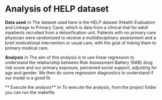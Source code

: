 # Analysis of HELP dataset

**Data used** /n
The dataset used here is the HELP dataset (Health Evaluation and Linkage to Primary Care), which is data from a clinical trial for adult inpatients recruited from a detoxification unit. Patients with no primary care physician were randomized to receive a multidisciplinary assessment and a brief motivational intervention or usual care, with the goal of linking them to primary medical care.

**Analysis** /n
The aim of this analysis is to use linear regression to understand the relationship between Risk Assessment Battery (RAB) drug risk score and our primary exposure, perceived social support, adjusting for age and gender. We then do some regression diagnostics to understand if our model is a good fit.

** Execute the analysis** /n
To execute the analysis, from the project folder you can run the makefile